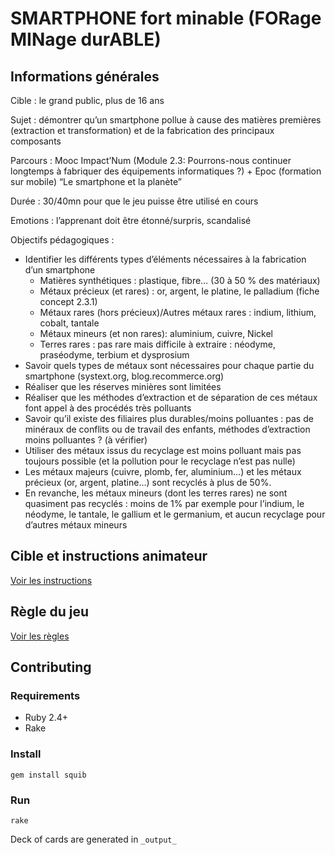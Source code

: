# SMARTPHONE fort minable (FORage MINage durABLE)

## Informations générales
Cible : le grand public, plus de 16 ans

Sujet : démontrer qu’un smartphone pollue à cause des matières premières (extraction et transformation) et de la fabrication des principaux composants

Parcours : Mooc Impact’Num (Module 2.3: Pourrons-nous continuer longtemps à fabriquer des équipements informatiques ?) + Epoc (formation sur mobile) “Le smartphone et la planète”

Durée : 30/40mn pour que le jeu puisse être utilisé en cours

Emotions : l’apprenant doit être étonné/surpris, scandalisé

Objectifs pédagogiques :  
- Identifier les différents types d’éléments nécessaires à la fabrication d’un smartphone
  - Matières synthétiques : plastique, fibre… (30 à 50 % des matériaux)
  - Métaux précieux (et rares) : or, argent, le platine, le palladium (fiche concept 2.3.1)
  - Métaux rares (hors précieux)/Autres métaux rares : indium, lithium, cobalt, tantale
  - Métaux mineurs (et non rares): aluminium, cuivre, Nickel
  - Terres rares : pas rare mais difficile à extraire : néodyme, praséodyme, terbium et dysprosium
- Savoir quels types de métaux sont nécessaires pour chaque partie du smartphone (systext.org, blog.recommerce.org)
- Réaliser que les réserves minières sont limitées
- Réaliser que les méthodes d’extraction et de séparation de ces métaux font appel à des procédés très polluants
- Savoir qu’il existe des filiaires plus durables/moins polluantes : pas de minéraux de conflits ou de travail des enfants, méthodes d’extraction moins polluantes ? (à vérifier)
- Utiliser des métaux issus du recyclage est moins polluant mais pas toujours possible (et la pollution pour le recyclage n’est pas nulle)
- Les métaux majeurs (cuivre, plomb, fer, aluminium…) et les métaux précieux (or, argent, platine…) sont recyclés à plus de 50%.
- En revanche, les métaux mineurs (dont les terres rares) ne sont quasiment pas recyclés : moins de 1% par exemple pour l’indium, le néodyme, le tantale, le gallium et le germanium, et aucun recyclage pour d’autres métaux mineurs

## Cible et instructions animateur

[Voir les instructions](./PNP.md)

## Règle du jeu

[Voir les règles](./RULES.md)


## Contributing

### Requirements

- Ruby 2.4+
- Rake

### Install

`gem install squib`

### Run

`rake`

Deck of cards are generated in `_output_`
